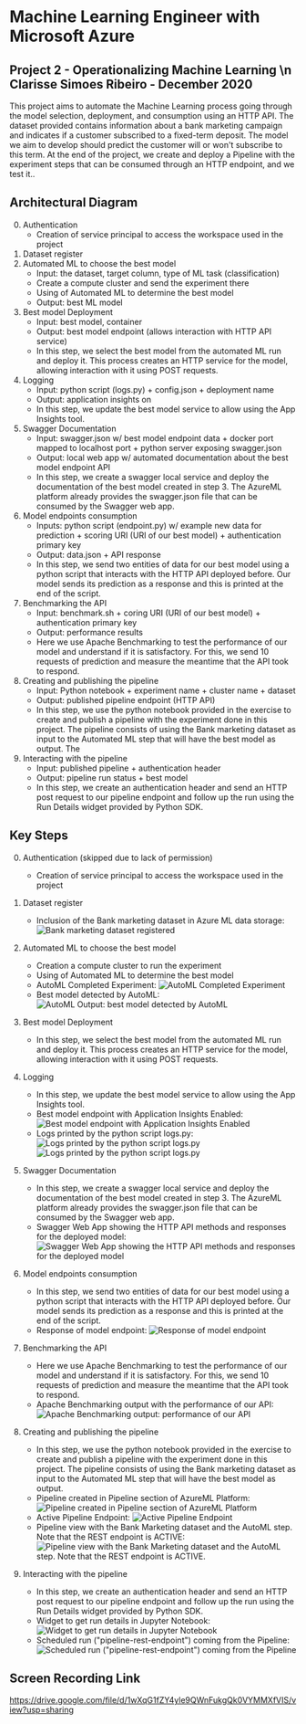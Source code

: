 # Machine Learning Engineer with Microsoft Azure
## Project 2 - Operationalizing Machine Learning \n Clarisse Simoes Ribeiro - December 2020

This project aims to automate the Machine Learning process going through the model selection, deployment, and consumption using an HTTP API. The dataset provided contains information about a bank marketing campaign and indicates if a customer subscribed to a fixed-term deposit. The model we aim to develop should predict the customer will or won't subscribe to this term. At the end of the project, we create and deploy a Pipeline with the experiment steps that can be consumed through an HTTP endpoint, and we test it..

## Architectural Diagram

0. Authentication
   - Creation of service principal to access the workspace used in the project
1. Dataset register
2. Automated ML to choose the best model
   - Input: the dataset, target column, type of ML task (classification)
   - Create a compute cluster and send the experiment there
   - Using of Automated ML to determine the best model
   - Output: best ML model
3. Best model Deployment
   - Input: best model, container
   - Output: best model endpoint (allows interaction with HTTP API service)
   - In this step, we select the best model from the automated ML run and deploy it. This process creates an HTTP service for the model, allowing interaction with it using POST requests.
4. Logging
   - Input: python script (logs.py) + config.json + deployment name
   - Output: application insights on
   - In this step, we update the best model service to allow using the App Insights tool. 
5. Swagger Documentation
   - Input: swagger.json w/ best model endpoint data + docker port mapped to localhost port + python server exposing swagger.json
   - Output: local web app w/ automated documentation about the best model endpoint API
   - In this step, we create a swagger local service and deploy the documentation of the best model created in step 3. The AzureML platform already provides the swagger.json file that can be consumed by the Swagger web app.
6. Model endpoints consumption
   - Inputs: python script (endpoint.py) w/ example new data for prediction + scoring URI (URI of our best model) + authentication primary key
   - Output: data.json + API response
   - In this step, we send two entities of data for our best model using a python script that interacts with the HTTP API deployed before. Our model sends its prediction as a response and this is printed at the end of the script.
7. Benchmarking the API
   - Input: benchmark.sh + coring URI (URI of our best model) + authentication primary key
   - Output: performance results
   - Here we use Apache Benchmarking to test the performance of our model and understand if it is satisfactory. For this, we send 10 requests of prediction and measure the meantime that the API took to respond.
8. Creating and publishing the pipeline
   - Input: Python notebook + experiment name + cluster name + dataset
   - Output: published pipeline endpoint (HTTP API)
   - In this step, we use the python notebook provided in the exercise to create and publish a pipeline with the experiment done in this project. The pipeline consists of using the Bank marketing dataset as input to the Automated ML step that will have the best model as output. The 
9. Interacting with the pipeline
   - Input: published pipeline + authentication header
   - Output: pipeline run status + best model
   - In this step, we create an authentication header and send an HTTP post request to our pipeline endpoint and follow up the run using the Run Details widget provided by Python SDK.

## Key Steps
0. Authentication (skipped due to lack of permission)
   - Creation of service principal to access the workspace used in the project

1. Dataset register
   - Inclusion of the Bank marketing dataset in Azure ML data storage:
   ![Bank marketing dataset registered](step2-registered-dataset.png)

2. Automated ML to choose the best model
   - Creation a compute cluster to run the experiment
   - Using of Automated ML to determine the best model
   - AutoML Completed Experiment:
   ![AutoML Completed Experiment](step2-experiment-completed.png)
   - Best model detected by AutoML:
   ![AutoML Output: best model detected by AutoML](step2-best-model.png)

3. Best model Deployment
   - In this step, we select the best model from the automated ML run and deploy it. This process creates an HTTP service for the model, allowing interaction with it using POST requests.

4. Logging
   - In this step, we update the best model service to allow using the App Insights tool. 
   - Best model endpoint with Application Insights Enabled:
   ![Best model endpoint with Application Insights Enabled](step4-application-insights-true.png)
   - Logs printed by the python script logs.py:
   ![Logs printed by the python script logs.py](step4-logs1.png)
   ![Logs printed by the python script logs.py](step4-logs2.png)

5. Swagger Documentation
   - In this step, we create a swagger local service and deploy the documentation of the best model created in step 3. The AzureML platform already provides the swagger.json file that can be consumed by the Swagger web app.
   - Swagger Web App showing the HTTP API methods and responses for the deployed model:
   ![Swagger Web App showing the HTTP API methods and responses for the deployed model](step5-swagger-2.png)

6. Model endpoints consumption
   - In this step, we send two entities of data for our best model using a python script that interacts with the HTTP API deployed before. Our model sends its prediction as a response and this is printed at the end of the script.
   - Response of model endpoint:
   ![Response of model endpoint](step6-consume-endpoint.png)

7. Benchmarking the API
   - Here we use Apache Benchmarking to test the performance of our model and understand if it is satisfactory. For this, we send 10 requests of prediction and measure the meantime that the API took to respond.
   - Apache Benchmarking output with the performance of our API:
   ![Apache Benchmarking output: performance of our API](step6-benchmark.png)

8. Creating and publishing the pipeline
   - In this step, we use the python notebook provided in the exercise to create and publish a pipeline with the experiment done in this project. The pipeline consists of using the Bank marketing dataset as input to the Automated ML step that will have the best model as output. 
   - Pipeline created in Pipeline section of AzureML Platform:
   ![Pipeline created in Pipeline section of AzureML Platform](step7-pipeline-section.png)
   - Active Pipeline Endpoint:
   ![Active Pipeline Endpoint](step7-pipeline-endpoint.png)
   - Pipeline view with the Bank Marketing dataset and the AutoML step. Note that the REST endpoint is ACTIVE:
   ![Pipeline view with the Bank Marketing dataset and the AutoML step. Note that the REST endpoint is ACTIVE.](step7-dataset+automlmodule.png)

9. Interacting with the pipeline
   - In this step, we create an authentication header and send an HTTP post request to our pipeline endpoint and follow up the run using the Run Details widget provided by Python SDK.
   - Widget to get run details in Jupyter Notebook:
   ![Widget to get run details in Jupyter Notebook](step7-run-details.png)
   - Scheduled run ("pipeline-rest-endpoint") coming from the Pipeline:
   ![Scheduled run ("pipeline-rest-endpoint") coming from the Pipeline](step7-runs.png)
   

## Screen Recording Link
https://drive.google.com/file/d/1wXqG1fZY4yle9QWnFukgQk0VYMMXfVIS/view?usp=sharing

